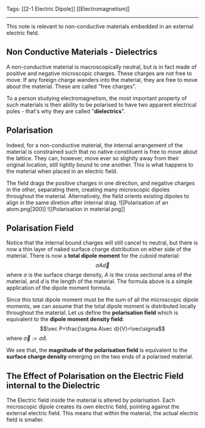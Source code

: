 Tags: [[2-1 Electric Dipole]] [[Electromagnetism]]
___
This note is relevant to non-conductive materials embedded in an external electric field.
## Non Conductive Materials - Dielectrics
A non-conductive material is macroscopically neutral, but is in fact made of positive and negative microscopic charges. These charges are not free to move. If any foreign charge wanders into the material, they are free to move about the material. These are called "free charges". 

To a person studying electromagnetism, the most important property of such materials is their ability to be polarised to have two apparent electrical poles - that's why they are called "**dielectrics**".
## Polarisation
Indeed, for a non-conductive material, the internal arrangement of the material is constrained such that no native constituent is free to move about the lattice. They can, however, move ever so slightly away from their original location, still tightly bound to one another. This is what happens to the material when placed in an electric field. 

The field drags the positive charges in one direction, and negative charges in the other, separating them, creating many microscopic dipoles throughout the material. Alternatively, the field orients existing dipoles to align in the same diretion after internal drag. 
![[Polarisation of an atom.png|300]]
![[Polarisation in material.png]]
## Polarisation Field
Notice that the internal bound charges will still cancel to neutral, but there is now a thin layer of naked surface charge distribution on either side of the material. There is now a **total dipole moment** for the cuboid material:
$$\sigma A\vec d$$
where $\sigma$ is the surface charge density, $A$ is the cross sectional area of the material, and $d$ is the length of the material. The formula above is a simple application of the dipole moment formula. 

Since this total dipole moment must be the sum of all the microscopic dipole moments, we can assume that the total dipole moment is distributed locally throughout the material. Let us define the **polarisation field** which is equivalent to the **dipole moment density field**:
$$\vec P=\frac{\sigma A\vec d}{V}=\vec\sigma$$
where $\vec\sigma:=\sigma\hat d$. 

We see that, the **magnitude of the polarisation field** is equivalent to the **surface charge density** emerging on the two ends of a polarised material. 
## The Effect of Polarisation on the Electric Field internal to the Dielectric
The Electric field inside the material is altered by polarisation. Each microscopic dipole creates its own electric field, pointing against the external electric field. This means that within the material, the actual electric field is smaller. 